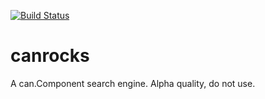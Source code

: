 [![Build Status](https://travis-ci.org/matthewp/canrocks.svg?branch=master)](https://travis-ci.org/matthewp/canrocks)

# canrocks

A can.Component search engine. Alpha quality, do not use.
